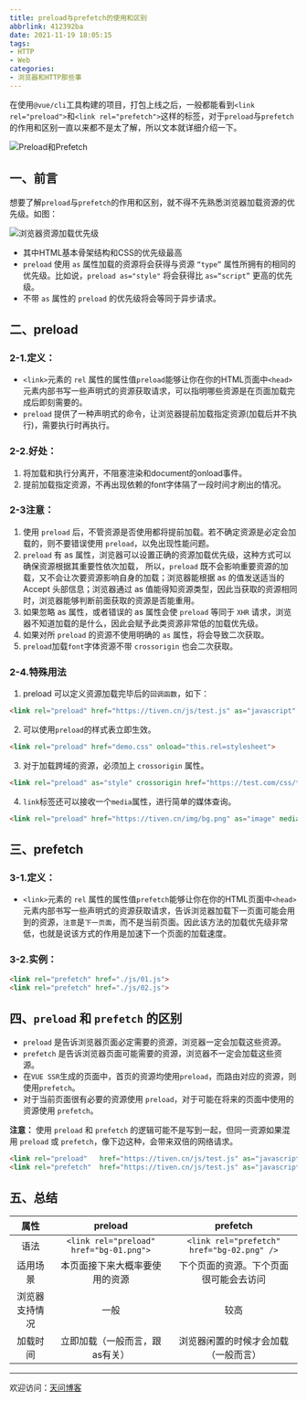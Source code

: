 ```yaml
---
title: preload与prefetch的使用和区别
abbrlink: 412392ba
date: 2021-11-19 18:05:15
tags:
- HTTP
- Web
categories:
- 浏览器和HTTP那些事
---
```


在使用`@vue/cli`工具构建的项目，打包上线之后，一般都能看到`<link rel="preload">`和`<link rel="prefetch">`这样的标签，对于`preload`与`prefetch`的作用和区别一直以来都不是太了解，所以文本就详细介绍一下。

![Preload和Prefetch](https://tiven.cn/static/img/hirsch-wild-antler-nature-preview-wia0nXlfFZr5cnP3f_iQd.jpg)

<!-- more -->

## 一、前言

想要了解`preload`与`prefetch`的作用和区别，就不得不先熟悉浏览器加载资源的优先级。如图：

![浏览器资源加载优先级](https://tiven.cn/static/img/img-preload-jM5PpGYI8jpi80LvQJGIu.jpg)

- 其中HTML基本骨架结构和CSS的优先级最高
- `preload` 使用 `as` 属性加载的资源将会获得与资源 `“type”` 属性所拥有的相同的优先级。比如说，`preload as="style"` 将会获得比 `as=“script”` 更高的优先级。
- 不带 `as` 属性的 `preload` 的优先级将会等同于异步请求。

## 二、preload

### 2-1.定义：

* `<link>`元素的 `rel` 属性的属性值`preload`能够让你在你的HTML页面中`<head>`元素内部书写一些声明式的资源获取请求，可以指明哪些资源是在页面加载完成后即刻需要的。
* `preload` 提供了一种声明式的命令，让浏览器提前加载指定资源(加载后并不执行)，需要执行时再执行。

### 2-2.好处：

1. 将加载和执行分离开，不阻塞渲染和document的onload事件。
2. 提前加载指定资源，不再出现依赖的font字体隔了一段时间才刷出的情况。

### 2-3注意：

1. 使用 `preload` 后，不管资源是否使用都将提前加载。若不确定资源是必定会加载的，则不要错误使用 `preload`，以免出现性能问题。
2. `preload` 有 as 属性，浏览器可以设置正确的资源加载优先级，这种方式可以确保资源根据其重要性依次加载， 所以，`preload` 既不会影响重要资源的加载，又不会让次要资源影响自身的加载；浏览器能根据 as 的值发送适当的 Accept 头部信息；浏览器通过 as 值能得知资源类型，因此当获取的资源相同时，浏览器能够判断前面获取的资源是否能重用。
3. 如果忽略 as 属性，或者错误的 as 属性会使 `preload` 等同于 `XHR` 请求，浏览器不知道加载的是什么，因此会赋予此类资源非常低的加载优先级。
4. 如果对所 `preload` 的资源不使用明确的 `as` 属性，将会导致二次获取。
5. `preload`加载`font`字体资源不带 `crossorigin` 也会二次获取。

### 2-4.特殊用法

1. preload 可以定义资源加载完毕后的`回调函数`，如下：

```html
<link rel="preload" href="https://tiven.cn/js/test.js" as="javascript" onload="preloadHandle()">
```

2. 可以使用`preload`的样式表立即生效。

```html
<link rel="preload" href="demo.css" onload="this.rel=stylesheet">
```

3. 对于加载跨域的资源，必须加上 `crossorigin` 属性。

```html
<link rel="preload" as="style" crossorigin href="https://test.com/css/test.css">
```

4. `link`标签还可以接收一个`media`属性，进行简单的媒体查询。

```html
<link rel="preload" href="https://tiven.cn/img/bg.png" as="image" media="(max-width: 640px)">
```

## 三、prefetch

### 3-1.定义：

* `<link>`元素的 `rel` 属性的属性值`prefetch`能够让你在你的HTML页面中`<head>`元素内部书写一些声明式的资源获取请求，告诉浏览器加载下一页面可能会用到的资源，`注意`是`下一页面`，而不是当前页面。因此该方法的加载优先级非常低，也就是说该方式的作用是加速下一个页面的加载速度。

### 3-2.实例：

```html
<link rel="prefetch" href="./js/01.js">
<link rel="prefetch" href="./js/02.js">
```

## 四、`preload` 和 `prefetch` 的区别

* `preload` 是告诉浏览器页面必定需要的资源，浏览器一定会加载这些资源。
* `prefetch` 是告诉浏览器页面可能需要的资源，浏览器不一定会加载这些资源。
* 在`VUE SSR`生成的页面中，首页的资源均使用`preload`，而路由对应的资源，则使用`prefetch`。
* 对于当前页面很有必要的资源使用 `preload`，对于可能在将来的页面中使用的资源使用 `prefetch`。

**注意：** 使用 `preload` 和 `prefetch` 的逻辑可能不是写到一起，但同一资源如果混用 `preload` 或 `prefetch`，像下边这种，会带来双倍的网络请求。

```html
<link rel="preload"   href="https://tiven.cn/js/test.js" as="javascript">
<link rel="prefetch"  href="https://tiven.cn/js/test.js" as="javascript">
```

## 五、总结

|属性|preload|prefetch|
|:---:|:---:|:---:|
|语法|`<link rel="preload" href="bg-01.png">`|`<link rel="prefetch" href="bg-02.png" />`|
|适用场景|本页面接下来大概率要使用的资源|下个页面的资源。下个页面很可能会去访问|
|浏览器支持情况|一般|较高|
|加载时间|立即加载（一般而言，跟as有关）|浏览器闲置的时候才会加载（一般而言）|

---

欢迎访问：[天问博客](https://tiven.cn/p/412392ba/ "天问博客")
